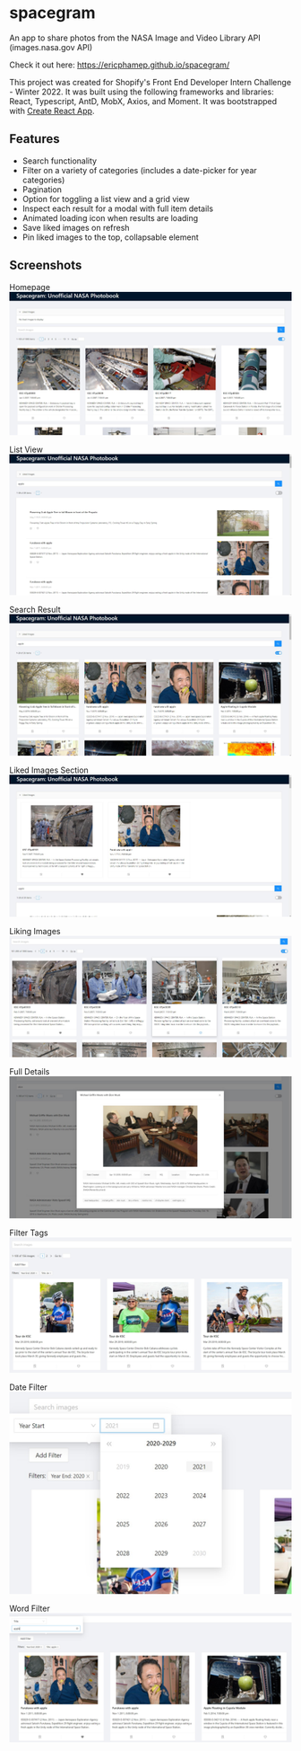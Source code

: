 # spacegram
An app to share photos from the NASA Image and Video Library API (images.nasa.gov API)

Check it out here: https://ericphamep.github.io/spacegram/

This project was created for Shopify's Front End Developer Intern Challenge - Winter 2022. It was built using the following frameworks and libraries: React, Typescript, AntD, MobX, Axios, and Moment. It was bootstrapped with [Create React App](https://github.com/facebook/create-react-app).

## Features

- Search functionality
- Filter on a variety of categories (includes a date-picker for year categories)
- Pagination
- Option for toggling a list view and a grid view
- Inspect each result for a modal with full item details
- Animated loading icon when results are loading
- Save liked images on refresh
- Pin liked images to the top, collapsable element

## Screenshots

Homepage
![Homepage](/screenshots/plain.jpg)

List View
![List View](/screenshots/listView.jpg)

Search Result
![Search Result](/screenshots/searchResult.jpg)

Liked Images Section
![Liked Images Section](/screenshots/likedImages.jpg)

Liking Images
![Liking Images](/screenshots/likingImages.jpg)

Full Details
![Full Details](/screenshots/fullDetails.jpg)

Filter Tags
![Filter Tags](/screenshots/filterTags.jpg)

Date Filter
![Date Filter](/screenshots/dateFilter.jpg)

Word Filter
![Word Filter](/screenshots/wordFilter.jpg)
